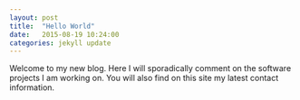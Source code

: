 ```yaml
---
layout: post
title:  "Hello World"
date:   2015-08-19 10:24:00
categories: jekyll update
---
```

Welcome to my new blog. Here I will sporadically comment on the software projects I am working on.
You will also find on this site my latest contact information.